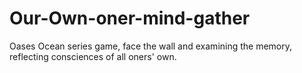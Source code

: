 # Our-Own-oner-mind-gather
Oases Ocean series game, face the wall and examining the memory, reflecting consciences of all oners' own. 

